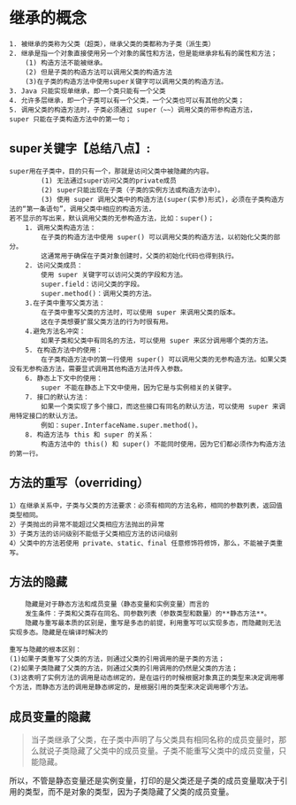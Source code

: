 # 继承的概念
	1. 被继承的类称为父类（超类），继承父类的类都称为子类（派生类）
	2. 继承是指一个对象直接使用另一个对象的属性和方法，但是能继承非私有的属性和方法；
		(1) 构造方法不能被继承。
		(2) 但是子类的构造方法可以调用父类的构造方法
		(3)在子类的构造方法中使用super关键字可以调用父类的构造方法。
	3. Java 只能实现单继承，即一个类只能有一个父类
	4. 允许多层继承，即一个子类可以有一个父类，一个父类也可以有其他的父类；
	5. 调用父类的构造方法时，子类必须通过 super（~~）调用父类的带参构造方法，
	super 只能在子类构造方法中的第一句；
## super关键字【总结八点】:
	super用在子类中，目的只有一个，那就是访问父类中被隐藏的内容。
			(1) 无法通过super访问父类的private成员
			(2) super只能出现在子类（子类的实例方法或构造方法中）。
			(3) 使用 super 调用父类中的构造方法(super(实参)形式)，必须在子类构造方法的“第一条语句”，调用父类中相应的构造方法，
	若不显示的写出来，默认调用父类的无参构造方法，比如：super()；
		1. 调用父类构造方法：
			在子类的构造方法中使用 super() 可以调用父类的构造方法，以初始化父类的部分。
			这通常用于确保在子类对象创建时，父类的初始化代码也得到执行。
		2. 访问父类成员：
			使用 super 关键字可以访问父类的字段和方法。
			super.field：访问父类的字段。
			super.method()：调用父类的方法。
		3.在子类中重写父类方法：
			在子类中重写父类的方法时，可以使用 super 来调用父类的版本。
			这在子类想要扩展父类方法的行为时很有用。
		4.避免方法名冲突：
			如果子类和父类中有同名的方法，可以使用 super 来区分调用哪个类的方法。
		5. 在构造方法中的使用：
			在子类构造方法中的第一行使用 super() 可以调用父类的无参构造方法。如果父类没有无参构造方法，需要显式调用其他构造方法并传入参数。
		6. 静态上下文中的使用：
			super 不能在静态上下文中使用，因为它是与实例相关的关键字。
		7. 接口的默认方法：
			如果一个类实现了多个接口，而这些接口有同名的默认方法，可以使用 super 来调用特定接口的默认方法。
			例如：super.InterfaceName.super.method()。
		8. 构造方法与 this 和 super 的关系：
			构造方法中的 this() 和 super() 不能同时使用，因为它们都必须作为构造方法的第一行。
			
## 方法的重写（overriding）
	1）在继承关系中，子类与父类的方法要求：必须有相同的方法名称，相同的参数列表，返回值类型相同。
	2）子类抛出的异常不能超过父类相应方法抛出的异常
	3）子类方法的访问级别不能低于父类相应方法的访问级别
	4）父类中的方法若使用 private、static、final 任意修饰符修饰，那么，不能被子类重写。


## 方法的隐藏
		隐藏是对于静态方法和成员变量（静态变量和实例变量）而言的
		发生条件：子类和父类存在同名、同参数列表（参数类型和数量）的**静态方法**。
		隐藏与重写最本质的区别是，重写是多态的前提，利用重写可以实现多态，而隐藏则无法实现多态。隐藏是在编译时解决的
		
	重写与隐藏的根本区别：
	(1)如果子类重写了父类的方法，则通过父类的引用调用的是子类的方法；
	(2)如果子类隐藏了父类的方法，则通过父类的引用调用的仍然是父类的方法；
	(3)这表明了实例方法的调用是动态绑定的，是在运行的时候根据对象真正的类型来决定调用哪个方法，而静态方法的调用是静态绑定的，是根据引用的类型来决定调用哪个方法。
	
## 成员变量的隐藏
> 当子类继承了父类，在子类中声明了与父类具有相同名称的成员变量时，那么就说子类隐藏了父类中的成员变量。子类不能重写父类中的成员变量，只能隐藏。

所以，不管是静态变量还是实例变量，打印的是父类还是子类的成员变量取决于引用的类型，而不是对象的类型，因为子类隐藏了父类的成员变量。

